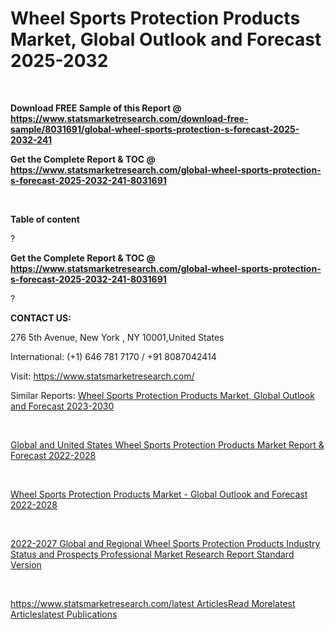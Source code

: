 <h1>Wheel Sports Protection Products Market, Global Outlook and Forecast 2025-2032</h1><br/><p><strong>Download FREE Sample of this Report @ <a href="https://www.statsmarketresearch.com/download-free-sample/8031691/global-wheel-sports-protection-s-forecast-2025-2032-241">https://www.statsmarketresearch.com/download-free-sample/8031691/global-wheel-sports-protection-s-forecast-2025-2032-241</a></strong></p>
 
 
 
 <div><b>Get the Complete Report & TOC @ <a href="https://www.statsmarketresearch.com/global-wheel-sports-protection-s-forecast-2025-2032-241-8031691">https://www.statsmarketresearch.com/global-wheel-sports-protection-s-forecast-2025-2032-241-8031691</a></b></div>
 
 
 
 <p><br />
 
 <b>Table of content</b></p>
 
 
 
 <p>? </p>
 
 
 
 <div><b>Get the Complete Report & TOC @ <a href="https://www.statsmarketresearch.com/global-wheel-sports-protection-s-forecast-2025-2032-241-8031691">https://www.statsmarketresearch.com/global-wheel-sports-protection-s-forecast-2025-2032-241-8031691</a></b></div>
 
 
 
 <p>? </p>
 
 
 
 <p><b>CONTACT US:</b><br />
 
 276 5th Avenue, New York , NY 10001,United States<br />
 
 International: (+1) 646 781 7170 / +91 8087042414<br />
 
 Visit: <a href="https://www.statsmarketresearch.com/">https://www.statsmarketresearch.com/</a><br />
 
 Similar Reports: <a href="https://www.statsmarketresearch.com/global-wheel-sports-protection-s-forecast-2025-2032-241-8031691">Wheel Sports Protection Products Market, Global Outlook and Forecast 2023-2030</a><br />
 
 <br />
 
 <a href="https://www.statsmarketresearch.com/global-wheel-sports-protection-s-forecast-2025-2032-241-8031691">Global and United States Wheel Sports Protection Products Market Report & Forecast 2022-2028</a><br />
 
 <br />
 
 <a href="https://www.statsmarketresearch.com/global-wheel-sports-protection-s-forecast-2025-2032-241-8031691">Wheel Sports Protection Products Market - Global Outlook and Forecast 2022-2028</a><br />
 
 <br />
 
 <a href="https://www.statsmarketresearch.com/global-wheel-sports-protection-s-forecast-2025-2032-241-8031691">2022-2027 Global and Regional Wheel Sports Protection Products Industry Status and Prospects Professional Market Research Report Standard Version</a><br />
 
 <br />
 
 <a href="https://gyeongbokgung.com">https://www.statsmarketresearch.com/</a><a href="https://hallyeomaritime.com">latest Articles</a><a href="https://jingwansa.com">Read More</a><a href="https://nguoiviet.jp/">latest Articles</a><a href="https://www.intelmarketresearch.com/">latest Publications</a></p>